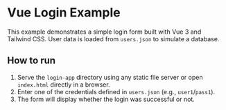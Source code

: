 # Vue Login Example

This example demonstrates a simple login form built with Vue 3 and Tailwind CSS. User data is loaded from `users.json` to simulate a database.

## How to run

1. Serve the `login-app` directory using any static file server or open `index.html` directly in a browser.
2. Enter one of the credentials defined in `users.json` (e.g., `user1`/`pass1`).
3. The form will display whether the login was successful or not.
